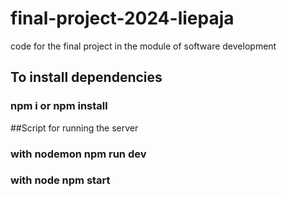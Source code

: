 # final-project-2024-liepaja
code for the final project in the module of software development
## To install dependencies
### npm i or npm install
##Script for running the server
### with nodemon npm run dev
### with node npm start
